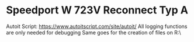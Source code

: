 # Speedport W 723V Reconnect Typ A
Autoit Script: https://www.autoitscript.com/site/autoit/
All logging functions are only needed for debugging
Same goes for the creation of files on R:\
